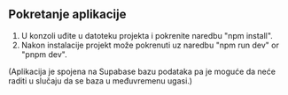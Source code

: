## Pokretanje aplikacije

1. U konzoli uđite u datoteku projekta i pokrenite naredbu "npm install".
2. Nakon instalacije projekt može pokrenuti uz naredbu "npm run dev" or "pnpm dev".

(Aplikacija je spojena na Supabase bazu podataka pa je moguće da neće raditi u slučaju da se baza u međuvremenu ugasi.)